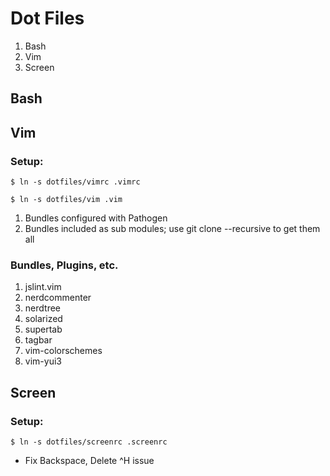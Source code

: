 Dot Files
=========

1. Bash
2. Vim
3. Screen

Bash
----

Vim
---

### Setup: ###

`$ ln -s dotfiles/vimrc .vimrc`

`$ ln -s dotfiles/vim .vim`

1. Bundles configured with Pathogen
2. Bundles included as sub modules; use git clone --recursive to get them all

### Bundles, Plugins, etc. ###
1. jslint.vim
2. nerdcommenter
3. nerdtree
4. solarized
5. supertab
6. tagbar
7. vim-colorschemes
8. vim-yui3

Screen
------

### Setup: ###

`$ ln -s dotfiles/screenrc .screenrc`

- Fix Backspace, Delete ^H issue
